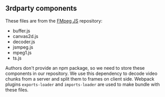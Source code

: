 ## 3rdparty components

These files are from the [FMpeg JS](https://github.com/phoboslab/jsmpeg) repository:
- buffer.js
- canvas2d.js
- decoder.js
- jsmpeg.js
- mpeg1.js
- ts.js

Authors don't provide an npm package, so we need to store these components in our repository.
We use this dependency to decode video chunks from a server and split them to frames on client side.
Webpack plugins ``exports-loader`` and ``imports-loader`` are used to make bundle with these files.
